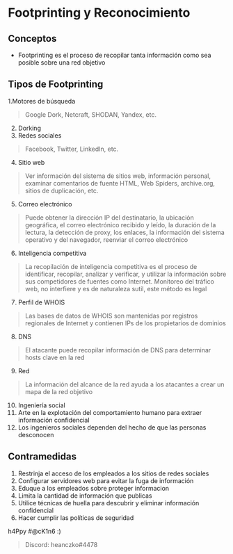 # Footprinting y Reconocimiento

## Conceptos

* Footprinting es el proceso de recopilar tanta información como sea posible sobre una red objetivo

## Tipos de Footprinting

1.Motores de búsqueda
> Google Dork, Netcraft, SHODAN, Yandex, etc.
2. Dorking
3. Redes sociales
> Facebook, Twitter, LinkedIn, etc.
4. Sitio web
> Ver información del sistema de sitios web, información personal, examinar comentarios de fuente HTML, Web Spiders, archive.org, sitios de duplicación, etc.
5. Correo electrónico
> Puede obtener la dirección IP del destinatario, la ubicación geográfica, el correo electrónico recibido y leído, la duración de la lectura, la detección de proxy, los enlaces, la información del sistema operativo y del navegador, reenviar el correo electrónico
6. Inteligencia competitiva
> La recopilación de inteligencia competitiva es el proceso de identificar, recopilar, analizar y verificar, y utilizar la información sobre sus competidores de fuentes como Internet. Monitoreo del tráfico web, no interfiere y es de naturaleza sutil, este método es legal
7. Perfil de WHOIS
> Las bases de datos de WHOIS son mantenidas por registros regionales de Internet y contienen IPs de los propietarios de dominios
8. DNS
> El atacante puede recopilar información de DNS para determinar hosts clave en la red
9. Red
> La información del alcance de la red ayuda a los atacantes a crear un mapa de la red objetivo
10. Ingeniería social
1. Arte en la explotación del comportamiento humano para extraer información confidencial
2. Los ingenieros sociales dependen del hecho de que las personas desconocen

## Contramedidas

1. Restrinja el acceso de los empleados a los sitios de redes sociales
2. Configurar servidores web para evitar la fuga de información
3. Eduque a los empleados sobre proteger informacion
4. Limita la cantidad de información que publicas
5. Utilice técnicas de huella para descubrir y eliminar información confidencial
6. Hacer cumplir las políticas de seguridad

h4Ppy #@cK1n6 :)
> Discord: heanczko#4478
